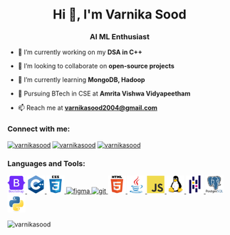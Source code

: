 <h1 align="center">Hi 👋, I'm Varnika Sood</h1>
<h3 align="center">AI ML Enthusiast</h3>

<!-- holopin -->  

<!--   [![An image of @varnikasood's Holopin badges, which is a link to view their full Holopin profile](https://holopin.me/varnikasood)](https://holopin.io/@varnikasood)  -->

<!-- about --> 

- 🔭 I’m currently working on my **DSA in C++**

- 👯 I’m looking to collaborate on **open-source projects**
  
- 🌱 I’m currently learning **MongoDB, Hadoop**

- 📝 Pursuing BTech in CSE at **Amrita Vishwa Vidyapeetham**

- 📫 Reach me at **varnikasood2004@gmail.com**

<!-- connections -->  

<h3 align="left">Connect with me:</h3>
<p align="left">
<a href="https://linkedin.com/in/varnikasood" target="blank"><img align="center" src="https://raw.githubusercontent.com/rahuldkjain/github-profile-readme-generator/master/src/images/icons/Social/linked-in-alt.svg" alt="varnikasood" height="30" width="40" /></a>
<a href="https://www.codechef.com/users/varnikasood" target="blank"><img align="center" src="https://cdn.jsdelivr.net/npm/simple-icons@3.1.0/icons/codechef.svg" alt="varnikasood" height="30" width="40" /></a>
<a href="https://www.leetcode.com/varnikasood" target="blank"><img align="center" src="https://raw.githubusercontent.com/rahuldkjain/github-profile-readme-generator/master/src/images/icons/Social/leet-code.svg" alt="varnikasood" height="30" width="40" /></a>
</p>

<!-- languages  -->  

<h3 align="left">Languages and Tools:</h3>
<p align="left"> <a href="https://getbootstrap.com" target="_blank" rel="noreferrer"> <img src="https://raw.githubusercontent.com/devicons/devicon/master/icons/bootstrap/bootstrap-plain-wordmark.svg" alt="bootstrap" width="40" height="40"/> </a> <a href="https://www.w3schools.com/cpp/" target="_blank" rel="noreferrer"> <img src="https://raw.githubusercontent.com/devicons/devicon/master/icons/cplusplus/cplusplus-original.svg" alt="cplusplus" width="40" height="40"/> </a> <a href="https://www.w3schools.com/css/" target="_blank" rel="noreferrer"> <img src="https://raw.githubusercontent.com/devicons/devicon/master/icons/css3/css3-original-wordmark.svg" alt="css3" width="40" height="40"/> </a> <a href="https://www.figma.com/" target="_blank" rel="noreferrer"> <img src="https://www.vectorlogo.zone/logos/figma/figma-icon.svg" alt="figma" width="40" height="40"/> </a> <a href="https://git-scm.com/" target="_blank" rel="noreferrer"> <img src="https://www.vectorlogo.zone/logos/git-scm/git-scm-icon.svg" alt="git" width="40" height="40"/> </a> <a href="https://www.w3.org/html/" target="_blank" rel="noreferrer"> <img src="https://raw.githubusercontent.com/devicons/devicon/master/icons/html5/html5-original-wordmark.svg" alt="html5" width="40" height="40"/> </a> <a href="https://www.java.com" target="_blank" rel="noreferrer"> <img src="https://raw.githubusercontent.com/devicons/devicon/master/icons/java/java-original.svg" alt="java" width="40" height="40"/> </a> <a href="https://developer.mozilla.org/en-US/docs/Web/JavaScript" target="_blank" rel="noreferrer"> <img src="https://raw.githubusercontent.com/devicons/devicon/master/icons/javascript/javascript-original.svg" alt="javascript" width="40" height="40"/> </a> <a href="https://www.linux.org/" target="_blank" rel="noreferrer"> <img src="https://raw.githubusercontent.com/devicons/devicon/master/icons/linux/linux-original.svg" alt="linux" width="40" height="40"/> </a> <a href="https://pandas.pydata.org/" target="_blank" rel="noreferrer"> <img src="https://raw.githubusercontent.com/devicons/devicon/2ae2a900d2f041da66e950e4d48052658d850630/icons/pandas/pandas-original.svg" alt="pandas" width="40" height="40"/> </a> <a href="https://www.postgresql.org" target="_blank" rel="noreferrer"> <img src="https://raw.githubusercontent.com/devicons/devicon/master/icons/postgresql/postgresql-original-wordmark.svg" alt="postgresql" width="40" height="40"/> </a> <a href="https://www.python.org" target="_blank" rel="noreferrer"> <img src="https://raw.githubusercontent.com/devicons/devicon/master/icons/python/python-original.svg" alt="python" width="40" height="40"/> </a> </p>

<!-- stats -->  

<p><img align="center" src="https://github-readme-streak-stats.herokuapp.com/?user=varnikasood&" alt="varnikasood" /></p>
